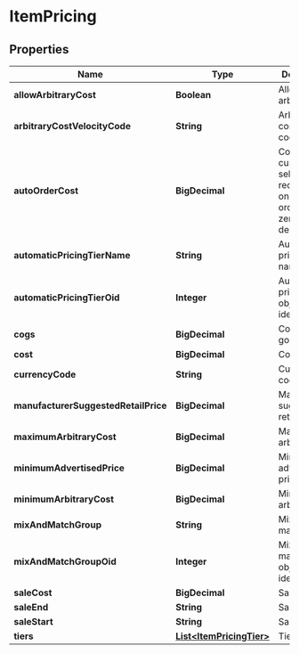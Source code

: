 

# ItemPricing


## Properties

| Name | Type | Description | Notes |
|------------ | ------------- | ------------- | -------------|
|**allowArbitraryCost** | **Boolean** | Allow arbitrary cost |  [optional] |
|**arbitraryCostVelocityCode** | **String** | Arbitrary cost velocity code |  [optional] |
|**autoOrderCost** | **BigDecimal** | Cost if customer selects to receive item on auto order.  Set to zero to delete. |  [optional] |
|**automaticPricingTierName** | **String** | Automatic pricing tier name |  [optional] |
|**automaticPricingTierOid** | **Integer** | Automatic pricing tier object identifier |  [optional] |
|**cogs** | **BigDecimal** | Cost of goods sold |  [optional] |
|**cost** | **BigDecimal** | Cost |  [optional] |
|**currencyCode** | **String** | Currency code |  [optional] |
|**manufacturerSuggestedRetailPrice** | **BigDecimal** | Manufacturer suggested retail price |  [optional] |
|**maximumArbitraryCost** | **BigDecimal** | Maximum arbitrary cost |  [optional] |
|**minimumAdvertisedPrice** | **BigDecimal** | Minimum advertised price |  [optional] |
|**minimumArbitraryCost** | **BigDecimal** | Minimum arbitrary cost |  [optional] |
|**mixAndMatchGroup** | **String** | Mix and match group |  [optional] |
|**mixAndMatchGroupOid** | **Integer** | Mix and match group object identifier |  [optional] |
|**saleCost** | **BigDecimal** | Sale cost |  [optional] |
|**saleEnd** | **String** | Sale end |  [optional] |
|**saleStart** | **String** | Sale start |  [optional] |
|**tiers** | [**List&lt;ItemPricingTier&gt;**](ItemPricingTier.md) | Tiers |  [optional] |



